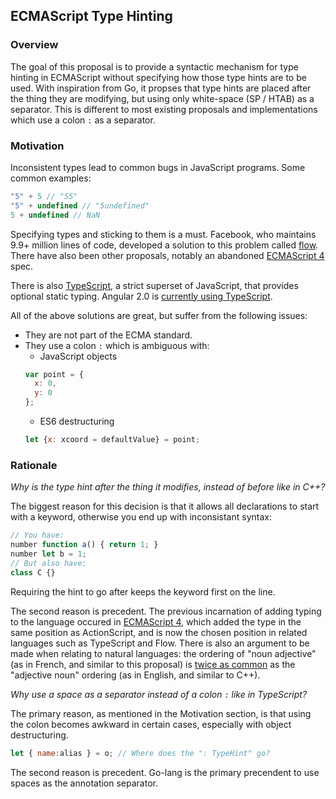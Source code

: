 ## ECMAScript Type Hinting ##

### Overview

The goal of this proposal is to provide a syntactic mechanism for type hinting in ECMAScript without specifying how those type hints are to be used. With inspiration from Go, it propses that type hints are placed after the thing they are modifying, but using only white-space (SP / HTAB) as a separator. This is different to most existing proposals and implementations which use a colon `:` as a separator.

### Motivation ###

Inconsistent types lead to common bugs in JavaScript programs. Some common examples:

```javascript
"5" + 5 // "55"
"5" + undefined // "5undefined"
5 + undefined // NaN
```

Specifying types and sticking to them is a must. Facebook, who maintains
9.9+ million lines of code, developed a solution to this problem called
[flow](http://flowtype.org/). There have also been other proposals, notably
an abandoned [ECMAScript 4](http://www.ecmascript.org/es4/spec/overview.pdf)
spec.

There is also [TypeScript](http://www.typescriptlang.org/), a strict superset
of JavaScript, that provides optional static typing. Angular 2.0 is
[currently using TypeScript](http://blogs.msdn.com/b/typescript/archive/2015/03/05/angular-2-0-built-on-typescript.aspx).

All of the above solutions are great, but suffer from the following issues:

- They are not part of the ECMA standard.
- They use a colon `:` which is ambiguous with:
    - JavaScript objects
    ```javascript
    var point = {
      x: 0,
      y: 0
    };
    ```
    - ES6 destructuring
    ```javascript
    let {x: xcoord = defaultValue} = point;
    ```

### Rationale

*Why is the type hint after the thing it modifies, instead of before like in C++?*

The biggest reason for this decision is that it allows all declarations to start with a keyword, otherwise you end up with inconsistant syntax:
```javascript
// You have:
number function a() { return 1; }
number let b = 1;
// But also have:
class C {}
```
Requiring the hint to go after keeps the keyword first on the line.

The second reason is precedent. The previous incarnation of adding typing to the language occured in [ECMAScript 4](http://www.ecmascript.org/es4/spec/overview.pdf), which added the type in the same position as ActionScript, and is now the chosen position in related languages such as TypeScript and Flow. There is also an argument to be made when relating to natural languages: the ordering of "noun adjective" (as in French, and similar to this proposal) is [twice as common](http://wals.info/feature/87A#2/18.0/144.8) as the "adjective noun" ordering (as in English, and similar to C++). 

*Why use a space as a separator instead of a colon `:` like in TypeScript?*

The primary reason, as mentioned in the Motivation section, is that using the colon becomes awkward in certain cases, especially with object destructuring.
```javascript
let { name:alias } = o; // Where does the ": TypeHint" go?
```

The second reason is precedent. Go-lang is the primary precendent to use spaces as the annotation separator.


